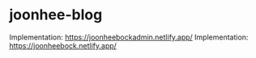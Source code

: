 # joonhee-blog
Implementation: https://joonheebockadmin.netlify.app/
Implementation: https://joonheebock.netlify.app/
